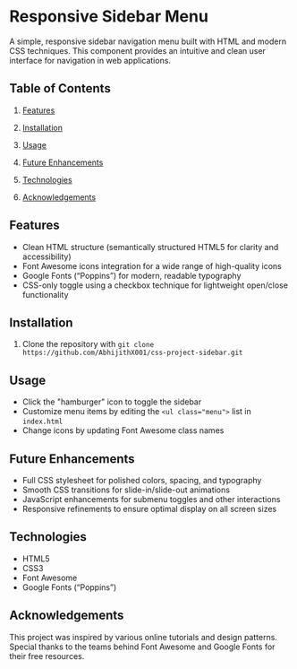 # Responsive Sidebar Menu

A simple, responsive sidebar navigation menu built with HTML and modern CSS techniques. This component provides an intuitive and clean user interface for navigation in web applications.

## Table of Contents

1. [Features](#features)

2. [Installation](#installation)

3. [Usage](#usage)

4. [Future Enhancements](#future-enhancements)

5. [Technologies](#technologies)

6. [Acknowledgements](#acknowledgements)

## Features

* Clean HTML structure (semantically structured HTML5 for clarity and accessibility)
* Font Awesome icons integration for a wide range of high-quality icons
* Google Fonts (“Poppins”) for modern, readable typography
* CSS-only toggle using a checkbox technique for lightweight open/close functionality

## Installation

1. Clone the repository with `git clone https://github.com/AbhijithX001/css-project-sidebar.git`

## Usage

* Click the "hamburger" icon to toggle the sidebar
* Customize menu items by editing the `<ul class="menu">` list in `index.html`
* Change icons by updating Font Awesome class names

## Future Enhancements

* Full CSS stylesheet for polished colors, spacing, and typography
* Smooth CSS transitions for slide-in/slide-out animations
* JavaScript enhancements for submenu toggles and other interactions
* Responsive refinements to ensure optimal display on all screen sizes

## Technologies

* HTML5
* CSS3
* Font Awesome
* Google Fonts (“Poppins”)

## Acknowledgements

This project was inspired by various online tutorials and design patterns. Special thanks to the teams behind Font Awesome and Google Fonts for their free resources.

##
